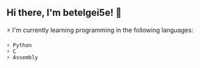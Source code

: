 ## Hi there, I'm betelgei5e! 👋

⚡ I'm currently learning programming in the following languages:

    ⚡ Python
    ⚡ C
    ⚡ Assembly
